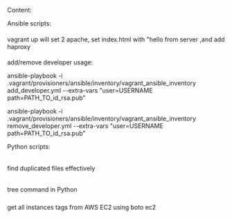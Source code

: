 Content:

Ansible scripts:
####
vagrant up will set 2 apache, set index.html with "hello from server <hostname>,and add haproxy

####
add/remove developer usage:

ansible-playbook -i .vagrant/provisioners/ansible/inventory/vagrant_ansible_inventory add_developer.yml --extra-vars "user=USERNAME path=PATH_TO_id_rsa.pub"

ansible-playbook -i .vagrant/provisioners/ansible/inventory/vagrant_ansible_inventory remove_developer.yml --extra-vars "user=USERNAME path=PATH_TO_id_rsa.pub"

Python scripts:
######
find duplicated files effectively

######
tree command in Python

#####
get all instances tags from AWS EC2 using boto ec2
